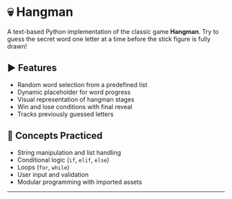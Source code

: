# 💀 Hangman

A text-based Python implementation of the classic game **Hangman**. Try to guess the secret word one letter at a time before the stick figure is fully drawn!

## ▶️ Features

- Random word selection from a predefined list
- Dynamic placeholder for word progress
- Visual representation of hangman stages
- Win and lose conditions with final reveal
- Tracks previously guessed letters

## 🧠 Concepts Practiced

- String manipulation and list handling
- Conditional logic (`if`, `elif`, `else`)
- Loops (`for`, `while`)
- User input and validation
- Modular programming with imported assets

---